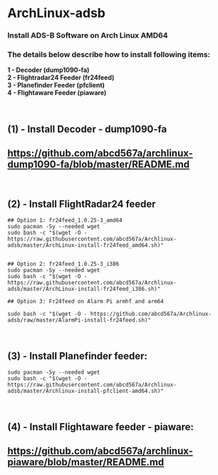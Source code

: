 # ArchLinux-adsb


### Install ADS-B Software on Arch Linux AMD64 </br>

### The details below describe how to install following items: </br>

**1 - Decoder (dump1090-fa)** </br>
**2 - Flightradar24 Feeder (fr24feed)** </br>
**3 - Planefinder Feeder (pfclient)** </br>
**4 - Flightaware Feeder (piaware)** </br>

</br>

## (1) - Install Decoder - dump1090-fa </br>

##  https://github.com/abcd567a/archlinux-dump1090-fa/blob/master/README.md

</br>

## (2) - Install FlightRadar24 feeder </br>

```
## Option 1: fr24feed_1.0.25-3_amd64
sudo pacman -Sy --needed wget
sudo bash -c "$(wget -O - https://raw.githubusercontent.com/abcd567a/Archlinux-adsb/master/ArchLinux-install-fr24feed_amd64.sh)"


## Option 2: fr24feed_1.0.25-3_i386
sudo pacman -Sy --needed wget
sudo bash -c "$(wget -O - https://raw.githubusercontent.com/abcd567a/Archlinux-adsb/master/ArchLinux-install-fr24feed_i386.sh)"

## Option 3: Fr24feed on Alarm Pi armhf and arm64

sudo bash -c "$(wget -O - https://github.com/abcd567a/Archlinux-adsb/raw/master/AlarmPi-install-fr24feed.sh)"

``` 

</br>

## (3) - Install Planefinder feeder:</br>

```
sudo pacman -Sy --needed wget
sudo bash -c "$(wget -O - https://raw.githubusercontent.com/abcd567a/Archlinux-adsb/master/Archlinux-install-pfclient-amd64.sh)"
``` 

</br>

## (4) - Install Flightaware feeder - piaware: </br>

## https://github.com/abcd567a/archlinux-piaware/blob/master/README.md

</br></br>
